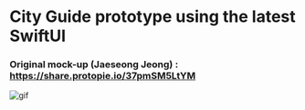 # City Guide prototype using the latest SwiftUI

### Original mock-up (Jaeseong Jeong) : https://share.protopie.io/37pmSM5LtYM

![gif](./SwiftuiCityGuide.gif)
